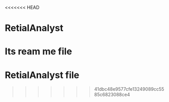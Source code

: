 <<<<<<< HEAD
# RetialAnalyst

Its ream me file
=======
# RetialAnalyst file 
>>>>>>> 41dbc48e9577cfe13249089cc5585c6823088ce4
